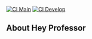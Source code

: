 [![CI Main](https://github.com/GDDario/hey-professor/actions/workflows/laravel.yml/badge.svg?branch=main)](https://github.com/GDDario/hey-professor/actions/workflows/laravel.yml)
[![CI Develop](https://github.com/GDDario/hey-professor/actions/workflows/laravel.yml/badge.svg?branch=develop)](https://github.com/GDDario/hey-professor/actions/workflows/laravel.yml)

## About Hey Professor